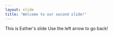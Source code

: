 ```yaml
---
layout: slide
title: "Welcome to our second slide!"
---
```

This is Esther's slide 
Use the left arrow to go back!
